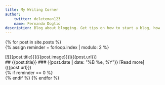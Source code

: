 ```yaml
---
title: My Writing Corner 
author:
    twitter: deleteman123
    name: Fernando Doglio
description: Blog about blogging. Get tips on how to start a blog, how to increase your traffic and how to turn your hobbie into an income producing endevour. 
---
```

{% for post in site.posts %}	
{% assign reminder = forloop.index  | modulo: 2 %}

<div class="blogpost" markdown="1"> 
[![{{post.title}}]({{post.image}})]({{post.url}})
<div class="thumb-text" markdown="1">
## {{post.title}}
### {{post.date | date: "%B %e, %Y"}}
[Read more]({{post.url}}) 
</div>
</div>
{% if reminder == 0  %}
  <div class="clear"></div>
{% endif %}
{% endfor %}	

<div class="sharethis-inline-share-buttons"></div>